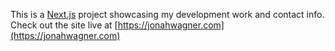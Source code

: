This is a [Next.js](https://nextjs.org/) project showcasing my development work and contact info. Check out the site live at [https://jonahwagner.com](https://jonahwagner.com)
